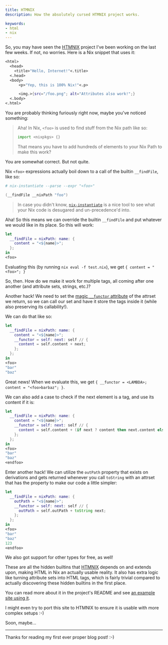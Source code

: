 ```yaml
---
title: HTMNIX
description: How the absolutely cursed HTMNIX project works.

keywords:
- html
- nix
---
```


So, you may have seen the [HTMNIX](https://github.com/RGBCube/HTMNIX) project
I've been working on the last few weeks. If not, no worries. Here is a Nix
snippet that uses it:

```nix
<html>
  <head>
    <title>"Hello, Internet!"<.title>
  <.head>
  <body>
      <p>"Yep, this is 100% Nix!"<.p>

      <img.>{src="/foo.png"; alt="Attributes also work!";}
  <.body>
<.html>
```

You are probably thinking furiously right now, maybe you've noticed something:

> Aha! In Nix, `<foo>` is used to find stuff from the Nix path like so:
>
> ```nix
> import <nixpkgs> {}
> ```
>
> That means you have to add hundreds of elements to your Nix Path to make this
> work?

You are somewhat correct. But not quite.

Nix `<foo>` expressions actually boil down to a call of the builtin
`__findFile`, like so:

```nix
# nix-instantiate --parse --expr "<foo>"

(__findFile __nixPath "foo")
```

> In case you didn't know,
> [`nix-instantiate`](https://nixos.org/manual/nix/stable/command-ref/nix-instantiate.html)
> is a nice tool to see what your Nix code is desugared and un-precedence'd
> into.

Aha! So this means we can override the builtin `__findFile` and put whatever we
would like in its place. So this will work:

```nix
let
  __findFile = nixPath: name: {
    content = "<${name}>";
  };
in
<foo>
```

Evaluating this (by running `nix eval -f test.nix`), we get
`{ content = "<foo>"; }`

So, then. How do we make it work for multiple tags, all coming after one another
(and attribute sets, strings, etc.)?

Another hack! We need to set the
[magic `__functor` attribute](https://noogle.dev/md/tutorials/functors) of the
attrset we return, so we can call our set and have it store the tags inside it
(while also preserving its callability!).

We can do that like so:

```nix
let
  __findFile = nixPath: name: {
    content = "<${name}>";
    __functor = self: next: self // {
      content = self.content + next;
    };
  };
in
<foo>
"bar"
"baz"
```

Great news! When we evaluate this, we get
`{ __functor = <LAMBDA>; content = "<foo>barbaz"; }`.

We can also add a case to check if the next element is a tag, and use its
content if it is:

```nix
let
  __findFile = nixPath: name: {
    content = "<${name}>";
    __functor = self: next: self // {
      content = self.content + (if next ? content then next.content else next);
    };
  };
in
<foo>
"bar"
"baz"
<endfoo>
```

Enter another hack! We can utilize the `outPath` property that exists on
derivations and gets returned whenever you call `toString` with an attrset that
has the property to make our code a little simpler:

```nix
let
  __findFile = nixPath: name: {
    outPath = "<${name}>";
    __functor = self: next: self // {
      outPath = self.outPath + toString next;
    };
  };
in
<foo>
"bar"
"baz"
123
<endfoo>
```

We also got support for other types for free, as well!

These are all the hidden builtins that
[HTMNIX](https://github.com/RGBCube/HTMNIX) depends on and extends upon, making
HTML in Nix an actually usable reality. It also has extra logic like turning
attribute sets into HTML tags, which is fairly trivial compared to actually
discovering these hidden builtins in the first place.

You can read more about it in the project's README and see
[an example site using it](https://github.com/RGBCube/NixSite).

I might even try to port this site to HTMNIX to ensure it is usable with more
complex setups :-)

Soon, maybe...

---

Thanks for reading my first ever proper blog post! :-)
